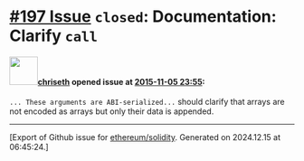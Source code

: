 # [\#197 Issue](https://github.com/ethereum/solidity/issues/197) `closed`: Documentation: Clarify `call`

#### <img src="https://avatars.githubusercontent.com/u/9073706?v=4" width="50">[chriseth](https://github.com/chriseth) opened issue at [2015-11-05 23:55](https://github.com/ethereum/solidity/issues/197):

`... These arguments are ABI-serialized...` should clarify that arrays are not encoded as arrays but only their data is appended.





-------------------------------------------------------------------------------



[Export of Github issue for [ethereum/solidity](https://github.com/ethereum/solidity). Generated on 2024.12.15 at 06:45:24.]
